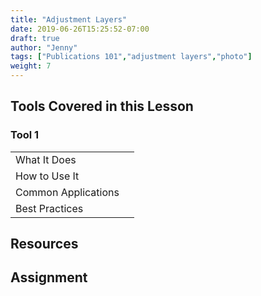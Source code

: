```yaml
---
title: "Adjustment Layers"
date: 2019-06-26T15:25:52-07:00
draft: true
author: "Jenny"
tags: ["Publications 101","adjustment layers","photo"]
weight: 7
---
```


## Tools Covered in this Lesson

### Tool 1

<table>
	<tr>
		<td class="horiz-th">What It Does</td>
		<td></td>
	</tr>
	<tr>
		<td class="horiz-th">How to Use It</td>
		<td></td>
	</tr>
	<tr>
		<td class="horiz-th">Common Applications</td>
		<td></td>
	</tr>
	<tr>
		<td class="horiz-th">Best Practices</td>
		<td></td>
	</tr>
</table>

## Resources

## Assignment